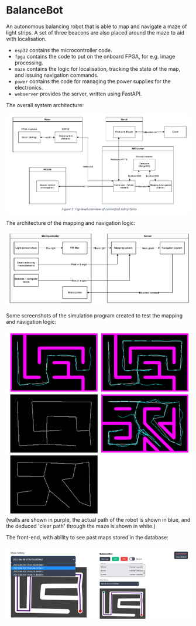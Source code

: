 # BalanceBot

An autonomous balancing robot that is able to map and navigate a maze of light strips. A set of three beacons are also placed around the maze to aid with localisation.

- `esp32` contains the microcontroller code.
- `fpga` contains the code to put on the onboard FPGA, for e.g. image processing.
- `maze` contains the logic for localisation, tracking the state of the map, and issuing navigation commands.
- `power` contains the code for managing the power supplies for the electronics.
- `webserver` provides the server, written using FastAPI.

The overall system architecture:

![System design](img/System%20design.png)

The architecture of the mapping and navigation logic:

![Mapping and navigation](img/Mapping%20and%20navigation.png)

Some screenshots of the simulation program created to test the mapping and navigation logic:

![Simulation](img/Simulation.png)
(walls are shown in purple, the actual path of the robot is shown in blue, and the deduced 'clear path' through the maze is shown in white.)

The front-end, with ability to see past maps stored in the database:

![Front-end](img/FE.png)